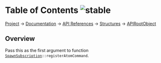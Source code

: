 # Table of Contents ![stable]
[Project](https://github.com/ksxatompackages/quick-spawn) → [Documentation](../..) → [API References](..) → [Structures](.) → [APIRootObject](./api.md)

## Overview

Pass this as the first argument to function <code>[SpawnSubscription](./classes/spawn-subscription.md)::registerAtomCommand</code>.

[fixed]: https://rawgithub.com/ksxatompackages/quick-spawn/latest/docs/images/badges/fixed.svg
[stable]: https://rawgithub.com/ksxatompackages/quick-spawn/latest/docs/images/badges/stable.svg
[exprimental]: https://rawgithub.com/ksxatompackages/quick-spawn/latest/docs/images/badges/exprimental.svg
[deprecated]: https://rawgithub.com/ksxatompackages/quick-spawn/latest/docs/images/badges/deprecated.svg
